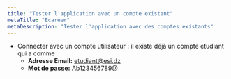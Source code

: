 ```yaml
---
title: "Tester l'application avec un compte existant"
metaTitle: "Ecareer"
metaDescription: "Tester l'application avec des comptes existants"
---
```


 - Connecter avec un compte utilisateur : il existe déjà un compte etudiant qui a comme 
    - **Adresse Email:** etudiant@esi.dz                
    - **Mot de passe:** Ab123456789@
